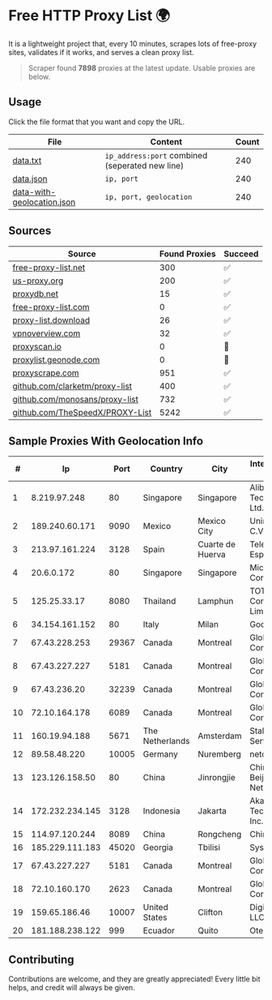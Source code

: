 
# Free HTTP Proxy List 🌍

It is a lightweight project that, every 10 minutes, scrapes lots of free-proxy sites, validates if it works, and serves a clean proxy list.


> Scraper found **7898** proxies at the latest update. Usable proxies are below.

## Usage

Click the file format that you want and copy the URL.


|File|Content|Count|
|----|-------|-----|
|[data.txt](https://raw.githubusercontent.com/themiralay/Proxy-List-World/master/data.txt)|`ip_address:port` combined (seperated new line)|240|
|[data.json](https://raw.githubusercontent.com/themiralay/Proxy-List-World/master/data.json)|`ip, port`|240|
|[data-with-geolocation.json](https://raw.githubusercontent.com/themiralay/Proxy-List-World/master/data-with-geolocation.json)|`ip, port, geolocation`|240|

## Sources

|Source|Found Proxies|Succeed|
|------|-------------|-------|
|[free-proxy-list.net](https://free-proxy-list.net)|300|✅|
|[us-proxy.org](https://www.us-proxy.org)|200|✅|
|[proxydb.net](http://proxydb.net)|15|✅|
|[free-proxy-list.com](https://free-proxy-list.com/?page=&port=&type%5B%5D=http&type%5B%5D=https&up_time=0&search=Search)|0|✅|
|[proxy-list.download](https://www.proxy-list.download/HTTP)|26|✅|
|[vpnoverview.com](https://vpnoverview.com/privacy/anonymous-browsing/free-proxy-servers)|32|✅|
|[proxyscan.io](https://www.proxyscan.io)|0|🚫|
|[proxylist.geonode.com](https://proxylist.geonode.com/api/proxy-list?limit=300&page=1&sort_by=lastChecked&sort_type=desc&protocols=http,https)|0|🚫|
|[proxyscrape.com](https://api.proxyscrape.com/v2/?request=displayproxies&protocol=http&timeout=10000&country=all&ssl=all&anonymity=all)|951|✅|
|[github.com/clarketm/proxy-list](https://raw.githubusercontent.com/clarketm/proxy-list/master/proxy-list-raw.txt)|400|✅|
|[github.com/monosans/proxy-list](https://raw.githubusercontent.com/monosans/proxy-list/main/proxies/http.txt)|732|✅|
|[github.com/TheSpeedX/PROXY-List](https://raw.githubusercontent.com/TheSpeedX/PROXY-List/master/http.txt)|5242|✅|


## Sample Proxies With Geolocation Info

|#|Ip|Port|Country|City|Internet Service Provider|
|-|--|----|-------|----|-------------------------|
|1|8.219.97.248|80|Singapore|Singapore|Alibaba (US) Technology Co., Ltd.|
|2|189.240.60.171|9090|Mexico|Mexico City|Uninet S.A. de C.V.|
|3|213.97.161.224|3128|Spain|Cuarte de Huerva|Telefonica de Espana SAU|
|4|20.6.0.172|80|Singapore|Singapore|Microsoft Corporation|
|5|125.25.33.17|8080|Thailand|Lamphun|TOT Public Company Limited|
|6|34.154.161.152|80|Italy|Milan|Google LLC|
|7|67.43.228.253|29367|Canada|Montreal|GloboTech Communications|
|8|67.43.227.227|5181|Canada|Montreal|GloboTech Communications|
|9|67.43.236.20|32239|Canada|Montreal|GloboTech Communications|
|10|72.10.164.178|6089|Canada|Montreal|GloboTech Communications|
|11|160.19.94.188|5671|The Netherlands|Amsterdam|Stallion Network Services Limited|
|12|89.58.48.220|10005|Germany|Nuremberg|netcup GmbH|
|13|123.126.158.50|80|China|Jinrongjie|China Unicom Beijing Province Network|
|14|172.232.234.145|3128|Indonesia|Jakarta|Akamai Technologies, Inc.|
|15|114.97.120.244|8089|China|Rongcheng|Chinanet|
|16|185.229.111.183|45020|Georgia|Tbilisi|Sysnet LLC|
|17|67.43.227.227|5181|Canada|Montreal|GloboTech Communications|
|18|72.10.160.170|2623|Canada|Montreal|GloboTech Communications|
|19|159.65.186.46|10007|United States|Clifton|DigitalOcean, LLC|
|20|181.188.238.122|999|Ecuador|Quito|Otecel S.A.|



## Contributing

Contributions are welcome, and they are greatly appreciated! Every
little bit helps, and credit will always be given.

